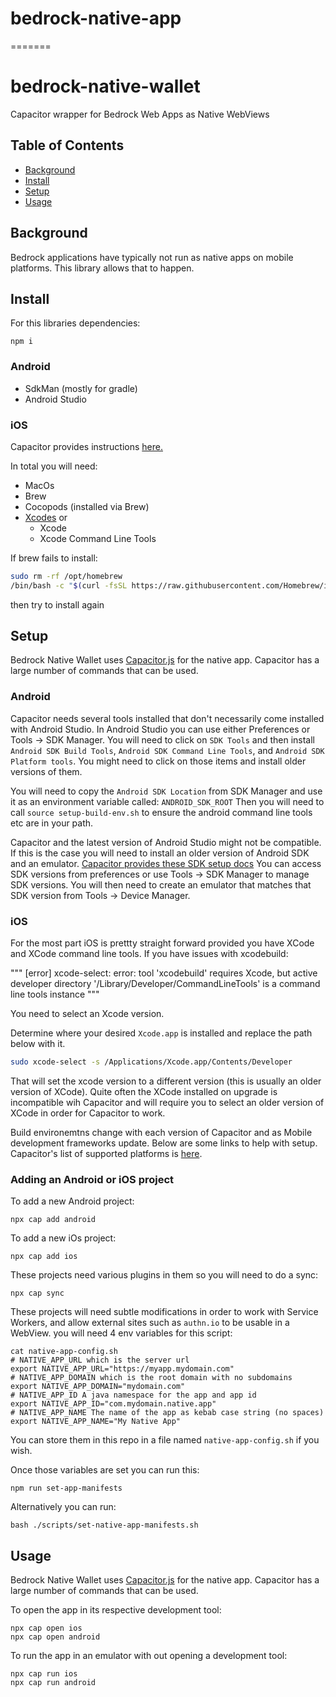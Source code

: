 # bedrock-native-app
=======
# bedrock-native-wallet
Capacitor wrapper for Bedrock Web Apps as Native WebViews

## Table of Contents

- [Background](#background)
- [Install](#install)
- [Setup](#setup)
- [Usage](#usage)


## Background
Bedrock applications have typically not run as native apps on mobile platforms.
This library allows that to happen.

## Install
For this libraries dependencies:
```
npm i
```

### Android
- SdkMan (mostly for gradle)
- Android Studio

### iOS

Capacitor provides instructions [here.](https://capacitorjs.com/docs/getting-started/environment-setup#homebrew)

In total you will need:
- MacOs
- Brew
- Cocopods (installed via Brew)
- [Xcodes](https://github.com/RobotsAndPencils/xcodes) or
    - Xcode
    - Xcode Command Line Tools

If brew fails to install:

```sh
sudo rm -rf /opt/homebrew
/bin/bash -c "$(curl -fsSL https://raw.githubusercontent.com/Homebrew/install/HEAD/uninstall.sh)"
```
then try to install again



## Setup
Bedrock Native Wallet uses [Capacitor.js](https://capacitorjs.com/docs/) for the native app.
Capacitor has a large number of commands that can be used.

### Android
Capacitor needs several tools installed that don't necessarily come installed with Android Studio.
In Android Studio you can use either Preferences or Tools -> SDK Manager.
You will need to click on `SDK Tools` and then install `Android SDK Build Tools`, `Android SDK Command Line Tools`,
and `Android SDK Platform tools`. You might need to click on those items and install older versions of them.

You will need to copy the `Android SDK Location` from SDK Manager and use it as an environment variable called: `ANDROID_SDK_ROOT`
Then you will need to call `source setup-build-env.sh` to ensure the android command line tools etc are in your path.

Capacitor and the latest version of Android Studio might not be compatible.
If this is the case you will need to install an older version of Android SDK and an emulator.
[Capacitor provides these SDK setup docs](https://capacitorjs.com/docs/getting-started/environment-setup#android-sdk)
You can access SDK versions from preferences or use Tools -> SDK Manager to manage SDK versions.
You will then need to create an emulator that matches that SDK version from Tools -> Device Manager.

### iOS
For the most part iOS is prettty straight forward provided you have XCode and XCode command line tools.
If you have issues with xcodebuild:

"""
[error] xcode-select: error: tool 'xcodebuild' requires Xcode, but active developer directory
        '/Library/Developer/CommandLineTools' is a command line tools instance
"""

You need to select an Xcode version.

Determine where your desired `Xcode.app` is installed and replace the path below with it. 
```sh
sudo xcode-select -s /Applications/Xcode.app/Contents/Developer
```

That will set the xcode version to a different version (this is usually an older version of XCode).
Quite often the XCode installed on upgrade is incompatible wih Capacitor and will require you to select
an older version of XCode in order for Capacitor to work.

Build environemtns change with each version of Capacitor and as Mobile development
frameworks update. Below are some links to help with setup. Capacitor's list of 
supported platforms is [here](https://capacitorjs.com/docs/getting-started/faqs#official-platforms).


### Adding an Android or iOS project

To add a new Android project:
```
npx cap add android
```

To add a new iOs project:
```
npx cap add ios
```

These projects need various plugins in them so you will need to do a sync:

```
npx cap sync
```

These projects will need subtle modifications in order to work with Service Workers,
and allow external sites such as `authn.io` to be usable in a WebView.
you will need 4 env variables for this script:
```
cat native-app-config.sh
# NATIVE_APP_URL which is the server url
export NATIVE_APP_URL="https://myapp.mydomain.com"
# NATIVE_APP_DOMAIN which is the root domain with no subdomains
export NATIVE_APP_DOMAIN="mydomain.com"
# NATIVE_APP_ID A java namespace for the app and app id
export NATIVE_APP_ID="com.mydomain.native.app"
# NATIVE_APP_NAME The name of the app as kebab case string (no spaces)
export NATIVE_APP_NAME="My Native App"
```

You can store them in this repo in a file named `native-app-config.sh` if you wish.

Once those variables are set you can run this:
```
npm run set-app-manifests
```

Alternatively you can run:
```
bash ./scripts/set-native-app-manifests.sh 
```


## Usage
Bedrock Native Wallet uses [Capacitor.js](https://capacitorjs.com/docs/) for the native app.
Capacitor has a large number of commands that can be used.

To open the app in its respective development tool:
```
npx cap open ios
npx cap open android
```

To run the app in an emulator with out opening a development tool:
```
npx cap run ios
npx cap run android
```
